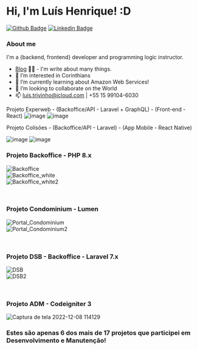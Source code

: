 # Hi, I'm Luís Henrique! :D
[![Github Badge](https://img.shields.io/badge/-Github-000?style=flat-square&logo=Github&logoColor=white&link=https://github.com/luisTrivinh0)](https://github.com/luisTrivinh0)
[![Linkedin Badge](https://img.shields.io/badge/-LinkedIn-blue?style=flat-square&logo=Linkedin&logoColor=white&link=https://www.linkedin.com/in/lu%C3%ADs-trivinho-897942224/)](https://www.linkedin.com/in/lu%C3%ADs-trivinho-897942224/)
<br>

### About me
I'm a {backend, frontend} developer and programming logic instructor.
- [Blog](https://comoumloop.blogspot.com/) ✍🏼 - I'm write about many things.
- 👀 I’m interested in Corinthians
- 🌱 I’m currently learning about Amazon Web Services!
- 💞️ I’m looking to collaborate on the World
- 📫 luis.trivinho@icloud.com | +55 15 99104-6030

Projeto Experweb - (Backoffice/API - Laravel + GraphQL) - (Front-end - React)
![image](https://github.com/luisTrivinh0/luisTrivinh0/assets/95496868/de3d4fb5-0475-430c-ac04-021f6864b57f)
![image](https://github.com/luisTrivinh0/luisTrivinh0/assets/95496868/3113ee67-dd33-4249-aa6f-b8b137e87d39)


Projeto Colisões - (Backoffice/API - Laravel) - (App Mobile - React Native)

![image](https://github.com/luisTrivinh0/luisTrivinh0/assets/95496868/fc7f53fd-4e13-4df0-b753-4d3bcac353a0)
![image](https://github.com/luisTrivinh0/luisTrivinh0/assets/95496868/1b1851b1-e7b9-4294-a3be-f55539b36513)

<h3>Projeto Backoffice - PHP 8.x</h3>

![Backoffice](https://user-images.githubusercontent.com/95496868/191362919-193932ca-3d6e-4f31-8751-e7c2516611b5.png)<br>
![Backoffice_white](https://user-images.githubusercontent.com/95496868/191362961-34da6f60-81bc-4d6d-9157-c81b4fe3fad4.png)<br>
![Backoffice_white2](https://user-images.githubusercontent.com/95496868/191362965-bcaf8ea2-b191-48c4-a54c-cbcb6620fb22.png)<br>

<br><h3>Projeto Condominium - Lumen</h3>

![Portal_Condominium](https://user-images.githubusercontent.com/95496868/191363289-60c9de6c-5768-4f57-8453-f92ffbc4a0fe.png)<br>
![Portal_Condominium2](https://user-images.githubusercontent.com/95496868/191363266-33135daf-1d5b-465d-8f75-195ed90bbaf7.png)<br>

<br><h3>Projeto DSB - Backoffice - Laravel 7.x</h3>

![DSB](https://user-images.githubusercontent.com/95496868/191364833-cf3f5c71-c9b0-45fe-a4c9-0f3337472f36.png)<br>
![DSB2](https://user-images.githubusercontent.com/95496868/191363808-55fd217f-c8ca-46b2-b0c2-536a4145a814.png)

<br><h3>Projeto ADM - Codeigniter 3</h3>
![Captura de tela 2022-12-08 114129](https://user-images.githubusercontent.com/95496868/206476815-7286d15e-c2f4-4ded-ba41-d6b79cbbc62b.png)

<h3>Estes são apenas 6 dos mais de 17 projetos que participei em Desenvolvimento e Manutenção!</h3>
<!---
luisTrivinh0/luisTrivinh0 is a ✨ special ✨ repository because its `README.md` (this file) appears on your GitHub profile.
You can click the Preview link to take a look at your changes.
--->
